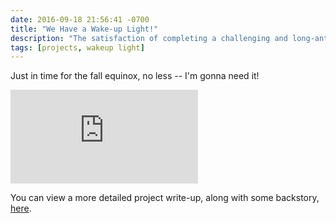 ```yaml
---
date: 2016-09-18 21:56:41 -0700
title: "We Have a Wake-up Light!"
description: "The satisfaction of completing a challenging and long-anticipated project."
tags: [projects, wakeup light]
---
```

Just in time for the fall equinox, no less -- I'm gonna need it!

<div class="video"><iframe src="https://www.youtube.com/embed/MBOkNSHl62o" frameborder="0" allowfullscreen></iframe></div>

You can view a more detailed project write-up, along with some backstory,
[here](/wakeup/).